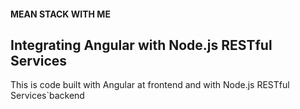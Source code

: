 #### MEAN STACK WITH ME

## Integrating Angular with Node.js RESTful Services


This is code built with Angular at frontend and with Node.js RESTful Services`backend
